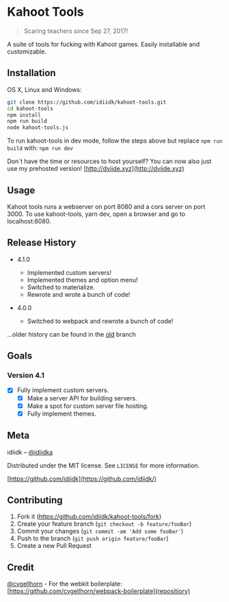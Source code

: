 # Kahoot Tools
> Scaring teachers since Sep 27, 2017!

A suite of tools for fucking with Kahoot games. Easily installable and customizable.

## Installation

OS X, Linux and Windows:

```sh
git clone https://github.com/idiidk/kahoot-tools.git
cd kahoot-tools
npm install
npm run build
node kahoot-tools.js
```

To run kahoot-tools in dev mode, follow the steps above but replace ```npm run build``` with: ```npm run dev```

Don`t have the time or resources to host yourself? You can now also just use my prehosted version!
[http://dviide.xyz](http://dviide.xyz)

## Usage

Kahoot tools runs a webserver on port 8080 and a cors server on port 3000. To use kahoot-tools, yarn dev, open a browser and go to localhost:8080.

## Release History

* 4.1.0
    * Implemented custom servers!
    * Implemented themes and option menu!
    * Switched to materialize.
    * Rewrote and wrote a bunch of code!

* 4.0.0
    * Switched to webpack and rewrote a bunch of code!

...older history can be found in the [old](https://github.com/idiidk/kahoot-tools/tree/old) branch

## Goals

### Version 4.1
- [x] Fully implement custom servers.
    * [x] Make a server API for building servers.
    * [x] Make a spot for custom server file hosting.
    * [x] Fully implement themes.

## Meta

idiidk – [@idiidka](https://twitter.com/idiidka)

Distributed under the MIT license. See ``LICENSE`` for more information.

[https://github.com/idiidk](https://github.com/idiidk/)

## Contributing

1. Fork it (<https://github.com/idiidk/kahoot-tools/fork>)
2. Create your feature branch (`git checkout -b feature/fooBar`)
3. Commit your changes (`git commit -am 'Add some fooBar'`)
4. Push to the branch (`git push origin feature/fooBar`)
5. Create a new Pull Request

## Credit
[@cvgellhorn](https://github.com/cvgellhorn/) - For the webkit boilerplate: [https://github.com/cvgellhorn/webpack-boilerplate](repositiory)
